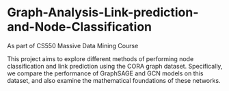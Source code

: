# Graph-Analysis-Link-prediction-and-Node-Classification
As part of CS550 Massive Data Mining Course

This project aims to explore different methods of performing node classification and link prediction using the CORA graph dataset. Specifically, we compare the performance of GraphSAGE and GCN models on this dataset, and also examine the mathematical foundations of these networks.

